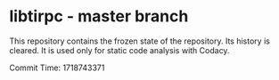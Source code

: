 # libtirpc - master branch

This repository contains the frozen state of the repository.
Its history is cleared. It is used only for static code
analysis with Codacy.

Commit Time: 1718743371